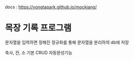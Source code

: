 docs :  https://yongtapark.github.io/mockjang/

# 목장 기록 프로그램

문자열을 입력하면 정해진 정규화를 통해 문자열을 분리하여 db에 저장

축사, 칸, 소 기본 CRUD
자동완성기능


